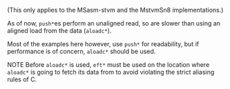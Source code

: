 (This only applies to the MSasm-stvm and the MstvmSn8 implementations.)

As of now, `push*`es perform an unaligned read, so are slower than using an aligned load from the data (`aloadc*`).

Most of the examples here however, use `push*` for readability, but if performance is of concern, `aloadc*` should be used.

NOTE Before `aloadc*` is used, `eft*` must be used on the location where `aloadc*` is going to fetch its data from to avoid violating the strict aliasing rules of C.
